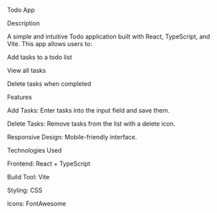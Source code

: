 Todo App

Description

A simple and intuitive Todo application built with React, TypeScript, and Vite. This app allows users to:

Add tasks to a todo list

View all tasks

Delete tasks when completed

Features

Add Tasks: Enter tasks into the input field and save them.

Delete Tasks: Remove tasks from the list with a delete icon.

Responsive Design: Mobile-friendly interface.

Technologies Used

Frontend: React + TypeScript

Build Tool: Vite

Styling: CSS

Icons: FontAwesome